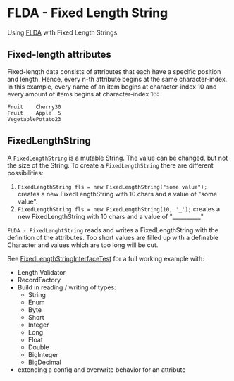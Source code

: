 FLDA - Fixed Length String
==========================

Using [FLDA](https://github.com/tinosteinort/flda-core) with Fixed Length Strings.

## Fixed-length attributes
Fixed-length data consists of attributes that each have a specific position and length. Hence, every n-th attribute
 begins at the same character-index. In this example, every name of an item begins at character-index 10 and every
 amount of items begins at character-index 16:  
```
Fruit    Cherry30
Fruit    Apple  5
VegetablePotato23
```

## FixedLengthString
A `FixedLengthString` is a mutable String. The value can be changed, but not the size of the String.
 To create a `FixedLengthString` there are different possibilities:
1. `FixedLengthString fls = new FixedLengthString("some value");` creates a new FixedLengthString with 10 chars and a value of "some value".
2. `FixedLengthString fls = new FixedLengthString(10, '_');` creates a new FixedLengthString with 10 chars and a value of "__________"

`FLDA - FixedLenghtString` reads and writes a FixedLengthString with the definition of the attributes. Too short values
 are filled up with a definable Character and values which are too long will be cut.

See [FixedLengthStringInterfaceTest](src/test/java/com/github/tinosteinort/flda/fixedlengthstring/fullexample/FixedLengthStringInterfaceTest.java)
 for a full working example with:
* Length Validator
* RecordFactory
* Build in reading / writing of types:
  * String
  * Enum
  * Byte
  * Short
  * Integer
  * Long
  * Float
  * Double
  * BigInteger
  * BigDecimal
* extending a config and overwrite behavior for an attribute